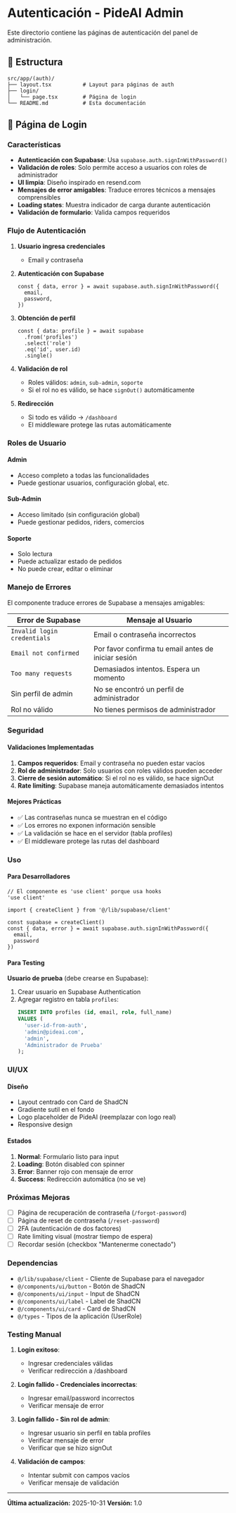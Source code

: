 # Autenticación - PideAI Admin

Este directorio contiene las páginas de autenticación del panel de administración.

## 📁 Estructura

```
src/app/(auth)/
├── layout.tsx          # Layout para páginas de auth
├── login/
│   └── page.tsx        # Página de login
└── README.md           # Esta documentación
```

## 🔐 Página de Login

### Características

- **Autenticación con Supabase**: Usa `supabase.auth.signInWithPassword()`
- **Validación de roles**: Solo permite acceso a usuarios con roles de administrador
- **UI limpia**: Diseño inspirado en resend.com
- **Mensajes de error amigables**: Traduce errores técnicos a mensajes comprensibles
- **Loading states**: Muestra indicador de carga durante autenticación
- **Validación de formulario**: Valida campos requeridos

### Flujo de Autenticación

1. **Usuario ingresa credenciales**
   - Email y contraseña

2. **Autenticación con Supabase**
   ```tsx
   const { data, error } = await supabase.auth.signInWithPassword({
     email,
     password,
   })
   ```

3. **Obtención de perfil**
   ```tsx
   const { data: profile } = await supabase
     .from('profiles')
     .select('role')
     .eq('id', user.id)
     .single()
   ```

4. **Validación de rol**
   - Roles válidos: `admin`, `sub-admin`, `soporte`
   - Si el rol no es válido, se hace `signOut()` automáticamente

5. **Redirección**
   - Si todo es válido → `/dashboard`
   - El middleware protege las rutas automáticamente

### Roles de Usuario

#### Admin
- Acceso completo a todas las funcionalidades
- Puede gestionar usuarios, configuración global, etc.

#### Sub-Admin
- Acceso limitado (sin configuración global)
- Puede gestionar pedidos, riders, comercios

#### Soporte
- Solo lectura
- Puede actualizar estado de pedidos
- No puede crear, editar o eliminar

### Manejo de Errores

El componente traduce errores de Supabase a mensajes amigables:

| Error de Supabase | Mensaje al Usuario |
|-------------------|-------------------|
| `Invalid login credentials` | Email o contraseña incorrectos |
| `Email not confirmed` | Por favor confirma tu email antes de iniciar sesión |
| `Too many requests` | Demasiados intentos. Espera un momento |
| Sin perfil de admin | No se encontró un perfil de administrador |
| Rol no válido | No tienes permisos de administrador |

### Seguridad

#### Validaciones Implementadas

1. **Campos requeridos**: Email y contraseña no pueden estar vacíos
2. **Rol de administrador**: Solo usuarios con roles válidos pueden acceder
3. **Cierre de sesión automático**: Si el rol no es válido, se hace signOut
4. **Rate limiting**: Supabase maneja automáticamente demasiados intentos

#### Mejores Prácticas

- ✅ Las contraseñas nunca se muestran en el código
- ✅ Los errores no exponen información sensible
- ✅ La validación se hace en el servidor (tabla profiles)
- ✅ El middleware protege las rutas del dashboard

### Uso

#### Para Desarrolladores

```tsx
// El componente es 'use client' porque usa hooks
'use client'

import { createClient } from '@/lib/supabase/client'

const supabase = createClient()
const { data, error } = await supabase.auth.signInWithPassword({
  email,
  password
})
```

#### Para Testing

**Usuario de prueba** (debe crearse en Supabase):

1. Crear usuario en Supabase Authentication
2. Agregar registro en tabla `profiles`:
   ```sql
   INSERT INTO profiles (id, email, role, full_name)
   VALUES (
     'user-id-from-auth',
     'admin@pideai.com',
     'admin',
     'Administrador de Prueba'
   );
   ```

### UI/UX

#### Diseño

- Layout centrado con Card de ShadCN
- Gradiente sutil en el fondo
- Logo placeholder de PideAI (reemplazar con logo real)
- Responsive design

#### Estados

1. **Normal**: Formulario listo para input
2. **Loading**: Botón disabled con spinner
3. **Error**: Banner rojo con mensaje de error
4. **Success**: Redirección automática (no se ve)

### Próximas Mejoras

- [ ] Página de recuperación de contraseña (`/forgot-password`)
- [ ] Página de reset de contraseña (`/reset-password`)
- [ ] 2FA (autenticación de dos factores)
- [ ] Rate limiting visual (mostrar tiempo de espera)
- [ ] Recordar sesión (checkbox "Mantenerme conectado")

### Dependencias

- `@/lib/supabase/client` - Cliente de Supabase para el navegador
- `@/components/ui/button` - Botón de ShadCN
- `@/components/ui/input` - Input de ShadCN
- `@/components/ui/label` - Label de ShadCN
- `@/components/ui/card` - Card de ShadCN
- `@/types` - Tipos de la aplicación (UserRole)

### Testing Manual

1. **Login exitoso**:
   - Ingresar credenciales válidas
   - Verificar redirección a /dashboard

2. **Login fallido - Credenciales incorrectas**:
   - Ingresar email/password incorrectos
   - Verificar mensaje de error

3. **Login fallido - Sin rol de admin**:
   - Ingresar usuario sin perfil en tabla profiles
   - Verificar mensaje de error
   - Verificar que se hizo signOut

4. **Validación de campos**:
   - Intentar submit con campos vacíos
   - Verificar mensaje de validación

---

**Última actualización:** 2025-10-31
**Versión:** 1.0
